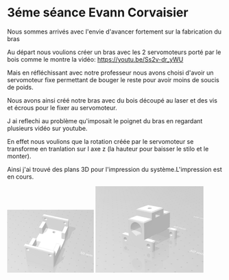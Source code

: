 <h1>3éme séance Evann Corvaisier</h1>
</p>Nous sommes arrivés avec l'envie d'avancer fortement sur la fabrication du bras</p>
<p>Au départ nous voulions créer un bras avec les 2 servomoteurs porté par le bois comme le montre la vidéo: 
<a href="vidéo montage">https://youtu.be/Ss2v-dr_yWU</a> </p>  
<p>Mais en réfléchissant avec notre professeur nous avons choisi d'avoir un servomoteur fixe permettant de bouger le reste pour avoir moins de soucis de poids.</p>
<p>Nous avons ainsi créé notre bras avec du bois découpé au laser et des vis et écrous pour le fixer au servomoteur.</p>
<p>J ai reflechi au problème qu'imposait le poignet du bras en regardant plusieurs vidéo sur youtube.</p>
<p>En effet nous voulions que la rotation créée par le servomoteur se transforme en tranlation sur l axe z (la hauteur pour baisser le stilo et le monter).</p>
<p>Ainsi j'ai trouvé des plans 3D pour l'impression du système.L'impression est en cours.</p>

<img class="fit-picture"
     src="../Image/photo1.PNG"
     alt="Montage "
     width=40% height=10%>
<img class="fit-picture"
     src="../Image/photo2.PNG"
     alt="programme "
     width=50% height=10%>


